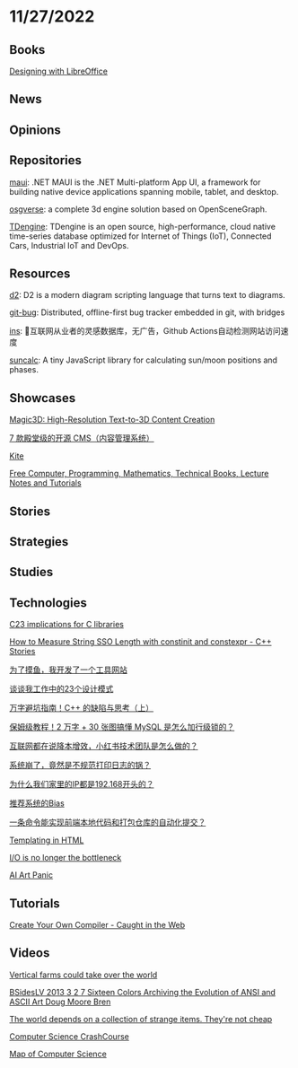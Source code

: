 # 11/27/2022

## Books
[Designing with LibreOffice](https://designingwithlibreoffice.com/)

## News

## Opinions

## Repositories
[maui](https://github.com/dotnet/maui): .NET MAUI is the .NET Multi-platform App UI, a framework for building native device applications spanning mobile, tablet, and desktop.

[osgverse](https://gitee.com/xarray/osgverse): a complete 3d engine solution based on OpenSceneGraph.

[TDengine](https://github.com/taosdata/TDengine): TDengine is an open source, high-performance, cloud native time-series database optimized for Internet of Things (IoT), Connected Cars, Industrial IoT and DevOps.

## Resources
[d2](https://github.com/terrastruct/d2): D2 is a modern diagram scripting language that turns text to diagrams.

[git-bug](https://github.com/MichaelMure/git-bug): Distributed, offline-first bug tracker embedded in git, with bridges

[ins](https://github.com/zhaoolee/ins): 🍭互联网从业者的灵感数据库，无广告，Github Actions自动检测网站访问速度

[suncalc](https://github.com/mourner/suncalc): A tiny JavaScript library for calculating sun/moon positions and phases.

## Showcases
[Magic3D: High-Resolution Text-to-3D Content Creation](https://deepimagination.cc/Magic3D/)

[7 款殿堂级的开源 CMS（内容管理系统）](https://mp.weixin.qq.com/s/SnGJxuTFAh_GEZOAVziIJg)

[Kite](https://github.com/kiteco)

[Free Computer, Programming, Mathematics, Technical Books, Lecture Notes and Tutorials](https://freecomputerbooks.com/)

## Stories

## Strategies

## Studies

## Technologies
[C23 implications for C libraries](https://htmlpreview.github.io/?https://icube-forge.unistra.fr/icps/c23-library/-/raw/main/README.html)

[How to Measure String SSO Length with constinit and constexpr - C++ Stories](https://www.cppstories.com/2022/sso-cpp20-checks/)

[为了摸鱼，我开发了一个工具网站](https://juejin.cn/post/7168285867160076295)

[谈谈我工作中的23个设计模式](https://mp.weixin.qq.com/s/jfCPjTmiKNeomvNi-12MXg)

[万字避坑指南！C++ 的缺陷与思考（上）](https://my.oschina.net/qcloudcommunity/blog/5589060)

[保姆级教程！2 万字 + 30 张图搞懂 MySQL 是怎么加行级锁的？](https://mp.weixin.qq.com/s/KegqAAvI4KxDffforTQqKA)

[互联网都在说降本增效，小红书技术团队是怎么做的？](https://mp.weixin.qq.com/s/Up1JsaSsfVHXgdR55cnkAg)

[系统崩了，竟然是不规范打印日志的锅？](https://mp.weixin.qq.com/s/MvDieu3jwr3ALqAcvc9OLw)

[为什么我们家里的IP都是192.168开头的？](https://juejin.cn/post/7169388138383540238)

[推荐系统的Bias](https://juejin.cn/post/7169387280275079205)

[一条命令能实现前端本地代码和打包仓库的自动化提交？](https://juejin.cn/post/7168775357762387999)

[Templating in HTML](https://kittygiraudel.com/2022/09/30/templating-in-html/)

[I/O is no longer the bottleneck](https://benhoyt.com/writings/io-is-no-longer-the-bottleneck/)

[AI Art Panic](https://opguides.info/posts/aiartpanic/)

## Tutorials
[Create Your Own Compiler - Caught in the Web](https://citw.dev/tutorial/create-your-own-compiler)

## Videos
[Vertical farms could take over the world](https://www.youtube.com/watch?v=J4SaSfnHK3I)

[BSidesLV 2013 3 2 7 Sixteen Colors Archiving the Evolution of ANSI and ASCII Art Doug Moore Bren](https://www.youtube.com/watch?v=ILNs1GChGDk)

[The world depends on a collection of strange items. They're not cheap](https://www.youtube.com/watch?v=esQyYGezS7c)

[Computer Science CrashCourse](https://www.youtube.com/playlist?list=PL8dPuuaLjXtNlUrzyH5r6jN9ulIgZBpdo)

[Map of Computer Science](https://www.youtube.com/watch?v=SzJ46YA_RaA)
